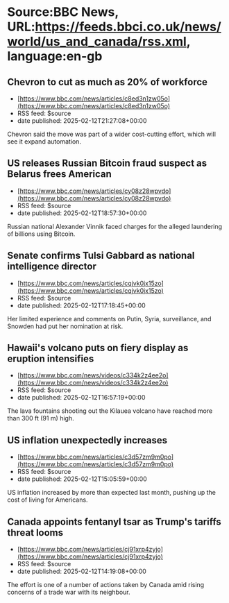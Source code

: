 # Source:BBC News, URL:https://feeds.bbci.co.uk/news/world/us_and_canada/rss.xml, language:en-gb

## Chevron to cut as much as 20% of workforce
 - [https://www.bbc.com/news/articles/c8ed3n1zw05o](https://www.bbc.com/news/articles/c8ed3n1zw05o)
 - RSS feed: $source
 - date published: 2025-02-12T21:27:08+00:00

Chevron said the move was part of a wider cost-cutting effort, which will see it expand automation.

## US releases Russian Bitcoin fraud suspect as Belarus frees American
 - [https://www.bbc.com/news/articles/cy08z28wpvdo](https://www.bbc.com/news/articles/cy08z28wpvdo)
 - RSS feed: $source
 - date published: 2025-02-12T18:57:30+00:00

Russian national Alexander Vinnik faced charges for the alleged laundering of billions using Bitcoin.

## Senate confirms Tulsi Gabbard as national intelligence director
 - [https://www.bbc.com/news/articles/cqjvk0jx15zo](https://www.bbc.com/news/articles/cqjvk0jx15zo)
 - RSS feed: $source
 - date published: 2025-02-12T17:18:45+00:00

Her limited experience and comments on Putin, Syria, surveillance, and Snowden had put her nomination at risk.

## Hawaii's volcano puts on fiery display as eruption intensifies
 - [https://www.bbc.com/news/videos/c334k2z4ee2o](https://www.bbc.com/news/videos/c334k2z4ee2o)
 - RSS feed: $source
 - date published: 2025-02-12T16:57:19+00:00

The lava fountains shooting out the Kilauea volcano have reached more than 300 ft (91 m) high.

## US inflation unexpectedly increases
 - [https://www.bbc.com/news/articles/c3d57zm9m0po](https://www.bbc.com/news/articles/c3d57zm9m0po)
 - RSS feed: $source
 - date published: 2025-02-12T15:05:59+00:00

US inflation increased by more than expected last month, pushing up the cost of living for Americans.

## Canada appoints fentanyl tsar as Trump's tariffs threat looms
 - [https://www.bbc.com/news/articles/cj91xrp4zyjo](https://www.bbc.com/news/articles/cj91xrp4zyjo)
 - RSS feed: $source
 - date published: 2025-02-12T14:19:08+00:00

The effort is one of a number of actions taken by Canada amid rising concerns of a trade war with its neighbour.

